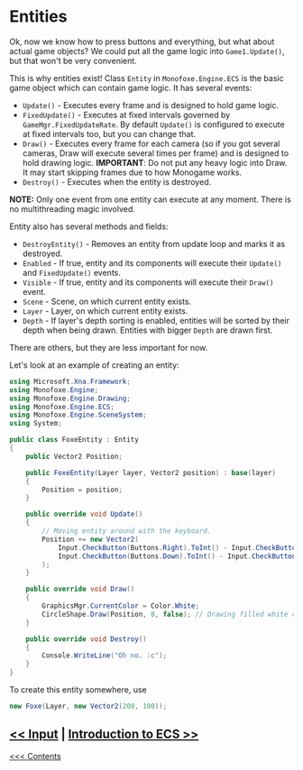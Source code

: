 # Entities

Ok, now we know how to press buttons and everything, but what about actual game objects? We could put all the game logic into `Game1.Update()`, but that won't be very convenient. 

This is why entities exist! Class `Entity` in `Monofoxe.Engine.ECS` is the basic game object which can contain game logic. It has several events:

- `Update()` - Executes every frame and is designed to hold game logic.
- `FixedUpdate()` - Executes at fixed intervals governed by `GameMgr.FixedUpdateRate`. By default `Update()` is configured to execute at fixed intervals too, but you can change that.
- `Draw()` - Executes every frame for each camera (so if you got several cameras, Draw will execute several times per frame) and is designed to hold drawing logic. **IMPORTANT**: Do not put any heavy logic into Draw. It may start skipping frames due to how Monogame works. 
- `Destroy()` - Executes when the entity is destroyed.

**NOTE:** Only one event from one entity can execute at any moment. There is no multithreading magic involved.

Entity also has several methods and fields:

- `DestroyEntity()` - Removes an entity from update loop and marks it as destroyed.
- `Enabled` - If true, entity and its components will execute their `Update()` and `FixedUpdate()` events.
- `Visible` - If true, entity and its components will execute their `Draw()` event.
- `Scene` - Scene, on which current entity exists.
- `Layer` - Layer, on which current entity exists.
- `Depth` - If layer's depth sorting is enabled, entities will be sorted by their depth when being drawn. Entities with bigger `Depth` are drawn first.

There are others, but they are less important for now.

Let's look at an example of creating an entity:

```c#
using Microsoft.Xna.Framework;
using Monofoxe.Engine;
using Monofoxe.Engine.Drawing;
using Monofoxe.Engine.ECS;
using Monofoxe.Engine.SceneSystem;
using System;

public class FoxeEntity : Entity
{
	public Vector2 Position;

	public FoxeEntity(Layer layer, Vector2 position) : base(layer)
	{
		Position = position;
	}

	public override void Update()
	{
		// Moving entity around with the keyboard.
		Position += new Vector2(
			Input.CheckButton(Buttons.Right).ToInt() - Input.CheckButton(Buttons.Left).ToInt(),
			Input.CheckButton(Buttons.Down).ToInt() - Input.CheckButton(Buttons.Up).ToInt()
		);
	}

	public override void Draw()
	{
		GraphicsMgr.CurrentColor = Color.White;
		CircleShape.Draw(Position, 8, false); // Drawing filled white circle at the position.
	}

	public override void Destroy()
	{
		Console.WriteLine("Oh no. :c");
	}
}
```

To create this entity somewhere, use

```C#
new Foxe(Layer, new Vector2(200, 100));
```



## [<< Input](../Input.md)	|	[Introduction to ECS >>](IntroductionToECS.md)

[<<< Contents](../Contents.md)